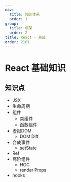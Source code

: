 ```yaml
---
nav:
  title: 知识体系
  order: 1
group:
  title: 框架
  order: 2
title: React - 基础
order: 2101
---
```


# React 基础知识

## 知识点

- JSX
- 生命周期
- 组件
  - 类组件
  - 函数组件
- 虚拟DOM
  - DOM Diff
- 合成事件
  - setState
- Ref
- 高阶组件
  - HOC
  - render Props
- hooks
